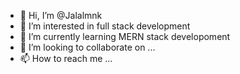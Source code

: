 - 👋 Hi, I’m @Jalalmnk
- 👀 I’m interested in full stack development
- 🌱 I’m currently learning MERN stack developoment
- 💞️ I’m looking to collaborate on ...
- 📫 How to reach me ...

<!---
Jalalmnk/Jalalmnk is a ✨ special ✨ repository because its `README.md` (this file) appears on your GitHub profile.
You can click the Preview link to take a look at your changes.
--->
